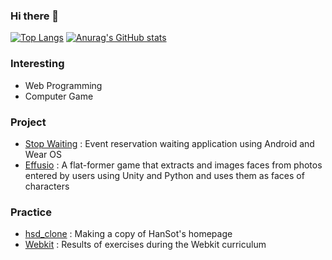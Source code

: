 ### Hi there 👋

[![Top Langs](https://github-readme-stats.vercel.app/api/top-langs/?username=nirgo0930)](https://github.com/nirgo0930/github-readme-stats)
[![Anurag's GitHub stats](https://github-readme-stats.vercel.app/api?username=nirgo0930)](https://github.com/nirgo0930/github-readme-stats)

### Interesting
- Web Programming
- Computer Game

### Project
- [Stop Waiting](https://github.com/nirgo0930/StopWaiting-Android-App-) : Event reservation waiting application using Android and Wear OS
- [Effusio](https://github.com/nirgo0930/Effusio_Final) : A flat-former game that extracts and images faces from photos entered by users using Unity and Python and uses them as faces of characters

### Practice
- [hsd_clone](https://github.com/nirgo0930/hsd_clone) : Making a copy of HanSot's homepage
- [Webkit](https://github.com/nirgo0930/WebKit) : Results of exercises during the Webkit curriculum
